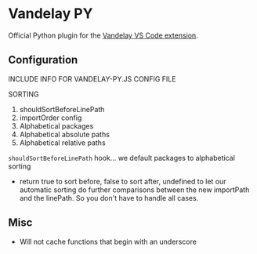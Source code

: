 # Vandelay PY

Official Python plugin for the [Vandelay VS Code extension](https://github.com/ericbiewener/vscode-vandelay).

## Configuration
INCLUDE INFO FOR VANDELAY-PY.JS CONFIG FILE

SORTING
1. shouldSortBeforeLinePath
2. importOrder config
3. Alphabetical packages
4. Alphabetical absolute paths
5. Alphabetical relative paths

`shouldSortBeforeLinePath` hook... we default packages to alphabetical sorting
 - return true to sort before, false to sort after, undefined to let our automatic sorting do further comparisons between the new importPath and the linePath. So you don't have to handle all cases.

## Misc
- Will not cache functions that begin with an underscore
